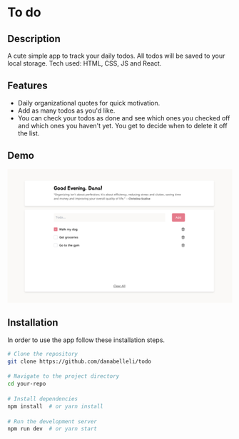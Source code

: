 # To do

## Description

A cute simple app to track your daily todos. All todos will be saved to your local storage. Tech used: HTML, CSS, JS and React.

## Features

- Daily organizational quotes for quick motivation.
- Add as many todos as you'd like.
- You can check your todos as done and see which ones you checked off and which ones you haven't yet. You get to decide when to delete it off the list.

## Demo

![App Screenshot](/public/Screenshot.png)

## Installation

In order to use the app follow these installation steps.

```bash
# Clone the repository
git clone https://github.com/danabelleli/todo

# Navigate to the project directory
cd your-repo

# Install dependencies
npm install  # or yarn install

# Run the development server
npm run dev  # or yarn start
```
